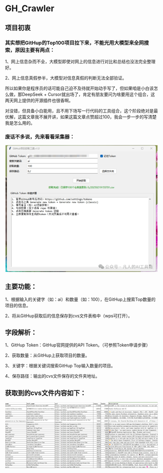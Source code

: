 # GH_Crawler

## 项目初衷

### 其实想把GitHup的Top100项目拉下来，不能光用大模型来全网搜索，原因主要有两点：

1、网上信息杂而不全，大模型即使对网上的信息进行对比和总结也没法完全整理好。

2、网上信息真假参半，大模型对信息真假的判断无法全部验证。

所以如果你是程序员的话可能自己迫不及待就开始动手写了，但如果咱是小白该怎么做，那DeepSeek + Cursor就出场了，肯定有朋友要问为啥要用这个组合，这两天网上提供的开源插件也很香啊。

对没错，但具备小白能用，且不用下场写一行代码的工具组合，这个阶段绝对是最优解，这篇文章我不展开讲，如果这篇文章点赞超过100，我会一步一步的写清楚我是怎么用的。

### 废话不多说，先来看看采集器：
![示例图片](截图.png)

## 主要功能：

1、根据输入的关键字（如：ai）和数量（如：100），在GitHup上搜索Top数量的项目的信息。

2、将从GitHup获取后的信息保存到cvs文件表格中（wps可打开）。

## 字段解析：

1、GitHup Token：GitHup官网提供的API Token。（可参照Token申请步骤）

2、获取数量：从GitHup上获取项目的数量。

3、关键字：根据关键词搜索GitHup Top输入数量的项目。

4、保存路径：输出的cvs文件保存的文件夹地址。

## 获取到的cvs文件内容如下：
![示例图片](cvs项目数据.png)
